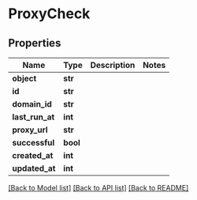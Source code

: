 # ProxyCheck

## Properties
Name | Type | Description | Notes
------------ | ------------- | ------------- | -------------
**object** | **str** |  | 
**id** | **str** |  | 
**domain_id** | **str** |  | 
**last_run_at** | **int** |  | 
**proxy_url** | **str** |  | 
**successful** | **bool** |  | 
**created_at** | **int** |  | 
**updated_at** | **int** |  | 

[[Back to Model list]](../README.md#documentation-for-models) [[Back to API list]](../README.md#documentation-for-api-endpoints) [[Back to README]](../README.md)

